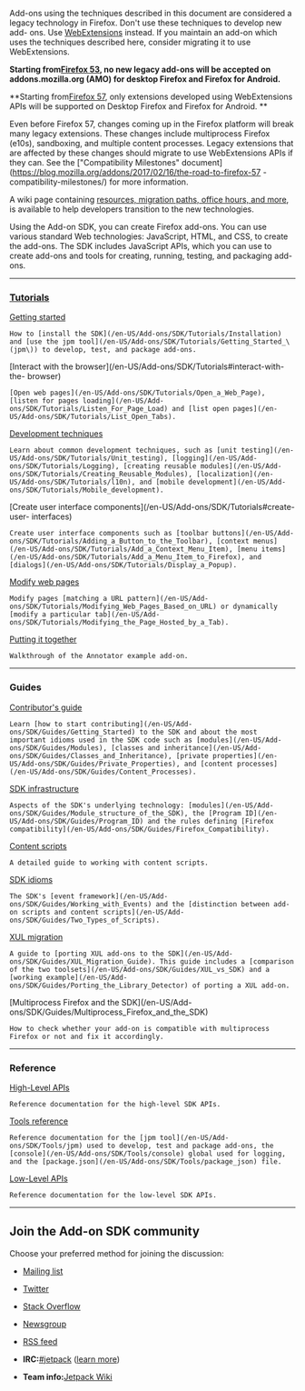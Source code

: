 Add-ons using the techniques described in this document are considered a
legacy technology in Firefox. Don't use these techniques to develop new add-
ons. Use [WebExtensions](/en-US/Add-ons/WebExtensions) instead. If you
maintain an add-on which uses the techniques described here, consider
migrating it to use WebExtensions.

 **Starting from[Firefox 53](https://wiki.mozilla.org/RapidRelease/Calendar),
no new legacy add-ons will be accepted on addons.mozilla.org (AMO) for desktop
Firefox and Firefox for Android.**

 **Starting from[Firefox 57](https://wiki.mozilla.org/RapidRelease/Calendar),
only extensions developed using WebExtensions APIs will be supported on
Desktop Firefox and Firefox for Android. **

Even before Firefox 57, changes coming up in the Firefox platform will break
many legacy extensions. These changes include multiprocess Firefox (e10s),
sandboxing, and multiple content processes. Legacy extensions that are
affected by these changes should migrate to use WebExtensions APIs if they
can. See the ["Compatibility Milestones"
document](https://blog.mozilla.org/addons/2017/02/16/the-road-to-firefox-57
-compatibility-milestones/) for more information.

A wiki page containing [resources, migration paths, office hours, and
more](https://wiki.mozilla.org/Add-ons/developer/communication), is available
to help developers transition to the new technologies.

Using the Add-on SDK, you can create Firefox add-ons. You can use various
standard Web technologies: JavaScript, HTML, and CSS, to create the add-ons.
The SDK includes JavaScript APIs, which you can use to create add-ons and
tools for creating, running, testing, and packaging add-ons.

* * *

### [Tutorials](/en-US/Add-ons/SDK/Tutorials)

[Getting started](/en-US/Add-ons/SDK/Tutorials#getting-started)

    How to [install the SDK](/en-US/Add-ons/SDK/Tutorials/Installation) and [use the jpm tool](/en-US/Add-ons/SDK/Tutorials/Getting_Started_\(jpm\)) to develop, test, and package add-ons.
[Interact with the browser](/en-US/Add-ons/SDK/Tutorials#interact-with-the-
browser)

    [Open web pages](/en-US/Add-ons/SDK/Tutorials/Open_a_Web_Page), [listen for pages loading](/en-US/Add-ons/SDK/Tutorials/Listen_For_Page_Load) and [list open pages](/en-US/Add-ons/SDK/Tutorials/List_Open_Tabs).
[Development techniques](/en-US/Add-ons/SDK/Tutorials#development-techniques)

    Learn about common development techniques, such as [unit testing](/en-US/Add-ons/SDK/Tutorials/Unit_testing), [logging](/en-US/Add-ons/SDK/Tutorials/Logging), [creating reusable modules](/en-US/Add-ons/SDK/Tutorials/Creating_Reusable_Modules), [localization](/en-US/Add-ons/SDK/Tutorials/l10n), and [mobile development](/en-US/Add-ons/SDK/Tutorials/Mobile_development).

[Create user interface components](/en-US/Add-ons/SDK/Tutorials#create-user-
interfaces)

    Create user interface components such as [toolbar buttons](/en-US/Add-ons/SDK/Tutorials/Adding_a_Button_to_the_Toolbar), [context menus](/en-US/Add-ons/SDK/Tutorials/Add_a_Context_Menu_Item), [menu items](/en-US/Add-ons/SDK/Tutorials/Add_a_Menu_Item_to_Firefox), and [dialogs](/en-US/Add-ons/SDK/Tutorials/Display_a_Popup).
[Modify web pages](/en-US/Add-ons/SDK/Tutorials#modify-web-pages)

    Modify pages [matching a URL pattern](/en-US/Add-ons/SDK/Tutorials/Modifying_Web_Pages_Based_on_URL) or dynamically [modify a particular tab](/en-US/Add-ons/SDK/Tutorials/Modifying_the_Page_Hosted_by_a_Tab).
[Putting it together](/en-US/Add-ons/SDK/Tutorials/Annotator)

    Walkthrough of the Annotator example add-on.

* * *

### Guides

[Contributor's guide](/en-US/Add-ons/SDK/Guides#contributors-guide)

    Learn [how to start contributing](/en-US/Add-ons/SDK/Guides/Getting_Started) to the SDK and about the most important idioms used in the SDK code such as [modules](/en-US/Add-ons/SDK/Guides/Modules), [classes and inheritance](/en-US/Add-ons/SDK/Guides/Classes_and_Inheritance), [private properties](/en-US/Add-ons/SDK/Guides/Private_Properties), and [content processes](/en-US/Add-ons/SDK/Guides/Content_Processes).
[SDK infrastructure](/en-US/Add-ons/SDK/Guides#sdk-infrastructure)

    Aspects of the SDK's underlying technology: [modules](/en-US/Add-ons/SDK/Guides/Module_structure_of_the_SDK), the [Program ID](/en-US/Add-ons/SDK/Guides/Program_ID) and the rules defining [Firefox compatibility](/en-US/Add-ons/SDK/Guides/Firefox_Compatibility).
[Content scripts](/en-US/Add-ons/SDK/Guides/Content_Scripts)

    A detailed guide to working with content scripts.

[SDK idioms](/en-US/Add-ons/SDK/Guides#sdk-idioms)

    The SDK's [event framework](/en-US/Add-ons/SDK/Guides/Working_with_Events) and the [distinction between add-on scripts and content scripts](/en-US/Add-ons/SDK/Guides/Two_Types_of_Scripts).
[XUL migration](/en-US/Add-ons/SDK/Guides/XUL_Migration_Guide)

    A guide to [porting XUL add-ons to the SDK](/en-US/Add-ons/SDK/Guides/XUL_Migration_Guide). This guide includes a [comparison of the two toolsets](/en-US/Add-ons/SDK/Guides/XUL_vs_SDK) and a [working example](/en-US/Add-ons/SDK/Guides/Porting_the_Library_Detector) of porting a XUL add-on.
[Multiprocess Firefox and the SDK](/en-US/Add-
ons/SDK/Guides/Multiprocess_Firefox_and_the_SDK)

    How to check whether your add-on is compatible with multiprocess Firefox or not and fix it accordingly.

* * *

### Reference

[High-Level APIs](/en-US/Add-ons/SDK/High-Level_APIs)

    Reference documentation for the high-level SDK APIs.
[Tools reference](/en-US/Add-ons/SDK/Tools)

    Reference documentation for the [jpm tool](/en-US/Add-ons/SDK/Tools/jpm) used to develop, test and package add-ons, the [console](/en-US/Add-ons/SDK/Tools/console) global used for logging, and the [package.json](/en-US/Add-ons/SDK/Tools/package_json) file.

[Low-Level APIs](/en-US/Add-ons/SDK/Low-Level_APIs)

    Reference documentation for the low-level SDK APIs.



* * *

## Join the Add-on SDK community

Choose your preferred method for joining the discussion:

  * [Mailing list](https://mail.mozilla.org/listinfo/dev-addons)
  * [ Twitter](https://twitter.com/mozillajetpack)
  * [ Stack Overflow](http://stackoverflow.com/questions/tagged/firefox-addon-sdk)
  * [Newsgroup](http://groups.google.com/group/https://groups.google.com/forum/?fromgroups#!forum/mozilla-labs-jetpack)
  * [RSS feed](http://groups.google.com/group/https://groups.google.com/forum/?fromgroups#!forum/mozilla-labs-jetpack/feeds)

  * **IRC:**[#jetpack](irc://irc.mozilla.org/jetpack) ([learn more](https://wiki.mozilla.org/IRC))
  *  **Team info:**[Jetpack Wiki](https://wiki.mozilla.org/Jetpack "Designs and plans for the SDK tools")

